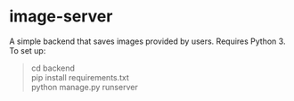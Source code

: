 # image-server
A simple backend that saves images provided by users. Requires Python 3. To set up:

>cd backend  
>pip install requirements.txt  
>python manage.py runserver  